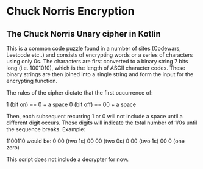 # Chuck Norris Encryption
## The Chuck Norris Unary cipher in Kotlin

This is a common code puzzle found in a number of sites (Codewars, Leetcode etc..) and consists of encrypting words or a series of characters using only 0s. The characters are first converted to a binary string 7 bits long (i.e. 1001010), which is the length of ASCII character codes. These binary strings are then joined into a single string and form the input for the encrypting function. 

The rules of the cipher dictate that the first occurrence of:

1 (bit on) == 0 + a space
0 (bit off) == 00 + a space

Then, each subsequent recurring 1 or 0 will not include a space until a different digit occurs. These digits will indicate the total number of 1/0s until the sequence breaks. Example:

1100110 would be: 0 00 (two 1s) 00 00 (two 0s) 0 00 (two 1s) 00 0 (one zero)

This script does not include a decrypter for now.
